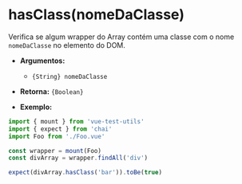 # hasClass(nomeDaClasse)

Verifica se algum wrapper do Array contém uma classe com o nome `nomeDaClasse` no elemento do DOM.

- **Argumentos:**
  - `{String} nomeDaClasse`

- **Retorna:** `{Boolean}`

- **Exemplo:**

```js
import { mount } from 'vue-test-utils'
import { expect } from 'chai'
import Foo from './Foo.vue'

const wrapper = mount(Foo)
const divArray = wrapper.findAll('div')

expect(divArray.hasClass('bar')).toBe(true)
```
